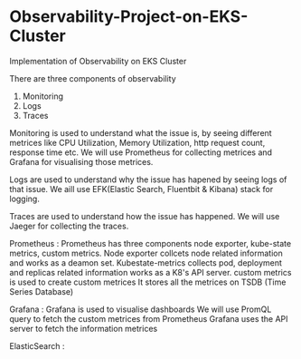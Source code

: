 # Observability-Project-on-EKS-Cluster
Implementation of Observability on EKS Cluster

There are three components of observability
1. Monitoring
2. Logs
3. Traces

Monitoring is used to understand what the issue is, by seeing different metrices like CPU Utilization, Memory Utilization, http request count, response time etc. We will use Prometheus for collecting metrices and Grafana for visualising those metrices.

Logs are used to understand why the issue has hapened by seeing logs of that issue. We aill use EFK(Elastic Search, Fluentbit & Kibana) stack for logging.

Traces are used to understand how the issue has happened. We will use Jaeger for collecting the traces.

Prometheus : Prometheus has three components node exporter, kube-state metrics, custom metrics.
             Node exporter collcets node related information and works as a deamon set.
             Kubestate-metrics collects pod, deployment and replicas related information works as a K8's API server.
             custom metrics is used to create custom metrices
             It stores all the metrices on TSDB (Time Series Database)

Grafana : Grafana is used to visualise dashboards
          We will use PromQL query to fetch the custom metrices from Prometheus
          Grafana uses the API server to fetch the information metrices

ElasticSearch :          
